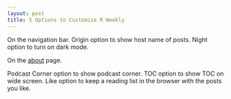 ```yaml
---
layout: post
title: 5 Options to Customize R Weekly
---
```


On the navigation bar. Origin option to show host name of posts. Night option to turn on dark mode.

On the [about](https://rweekly.org/about.html#Options) page.

Podcast Corner option to show podcast corner. TOC option to show TOC on wide screen. Like option to keep a reading list in the browser with the posts you like.



